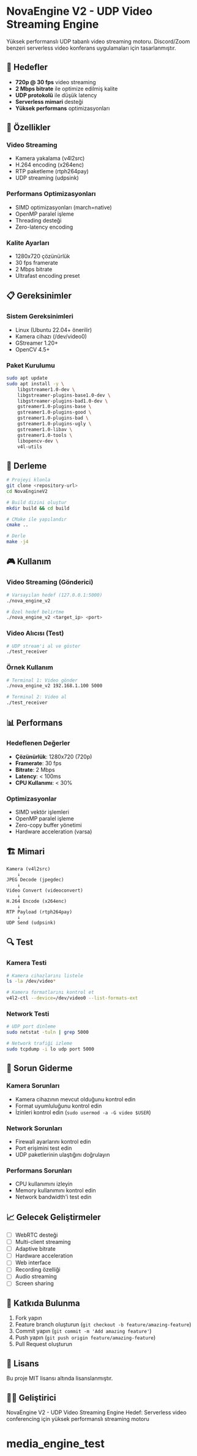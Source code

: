 # NovaEngine V2 - UDP Video Streaming Engine

Yüksek performanslı UDP tabanlı video streaming motoru. Discord/Zoom benzeri serverless video konferans uygulamaları için tasarlanmıştır.

## 🎯 Hedefler

- **720p @ 30 fps** video streaming
- **2 Mbps bitrate** ile optimize edilmiş kalite
- **UDP protokolü** ile düşük latency
- **Serverless mimari** desteği
- **Yüksek performans** optimizasyonları

## 🚀 Özellikler

### Video Streaming
- Kamera yakalama (v4l2src)
- H.264 encoding (x264enc)
- RTP paketleme (rtph264pay)
- UDP streaming (udpsink)

### Performans Optimizasyonları
- SIMD optimizasyonları (march=native)
- OpenMP paralel işleme
- Threading desteği
- Zero-latency encoding

### Kalite Ayarları
- 1280x720 çözünürlük
- 30 fps framerate
- 2 Mbps bitrate
- Ultrafast encoding preset

## 📋 Gereksinimler

### Sistem Gereksinimleri
- Linux (Ubuntu 22.04+ önerilir)
- Kamera cihazı (/dev/video0)
- GStreamer 1.20+
- OpenCV 4.5+

### Paket Kurulumu
```bash
sudo apt update
sudo apt install -y \
    libgstreamer1.0-dev \
    libgstreamer-plugins-base1.0-dev \
    libgstreamer-plugins-bad1.0-dev \
    gstreamer1.0-plugins-base \
    gstreamer1.0-plugins-good \
    gstreamer1.0-plugins-bad \
    gstreamer1.0-plugins-ugly \
    gstreamer1.0-libav \
    gstreamer1.0-tools \
    libopencv-dev \
    v4l-utils
```

## 🔧 Derleme

```bash
# Projeyi klonla
git clone <repository-url>
cd NovaEngineV2

# Build dizini oluştur
mkdir build && cd build

# CMake ile yapılandır
cmake ..

# Derle
make -j4
```

## 🎮 Kullanım

### Video Streaming (Gönderici)
```bash
# Varsayılan hedef (127.0.0.1:5000)
./nova_engine_v2

# Özel hedef belirtme
./nova_engine_v2 <target_ip> <port>
```

### Video Alıcısı (Test)
```bash
# UDP stream'i al ve göster
./test_receiver
```

### Örnek Kullanım
```bash
# Terminal 1: Video gönder
./nova_engine_v2 192.168.1.100 5000

# Terminal 2: Video al
./test_receiver
```

## 📊 Performans

### Hedeflenen Değerler
- **Çözünürlük**: 1280x720 (720p)
- **Framerate**: 30 fps
- **Bitrate**: 2 Mbps
- **Latency**: < 100ms
- **CPU Kullanımı**: < 30%

### Optimizasyonlar
- SIMD vektör işlemleri
- OpenMP paralel işleme
- Zero-copy buffer yönetimi
- Hardware acceleration (varsa)

## 🏗️ Mimari

```
Kamera (v4l2src)
    ↓
JPEG Decode (jpegdec)
    ↓
Video Convert (videoconvert)
    ↓
H.264 Encode (x264enc)
    ↓
RTP Payload (rtph264pay)
    ↓
UDP Send (udpsink)
```

## 🔍 Test

### Kamera Testi
```bash
# Kamera cihazlarını listele
ls -la /dev/video*

# Kamera formatlarını kontrol et
v4l2-ctl --device=/dev/video0 --list-formats-ext
```

### Network Testi
```bash
# UDP port dinleme
sudo netstat -tuln | grep 5000

# Network trafiği izleme
sudo tcpdump -i lo udp port 5000
```

## 🐛 Sorun Giderme

### Kamera Sorunları
- Kamera cihazının mevcut olduğunu kontrol edin
- Format uyumluluğunu kontrol edin
- İzinleri kontrol edin (`sudo usermod -a -G video $USER`)

### Network Sorunları
- Firewall ayarlarını kontrol edin
- Port erişimini test edin
- UDP paketlerinin ulaştığını doğrulayın

### Performans Sorunları
- CPU kullanımını izleyin
- Memory kullanımını kontrol edin
- Network bandwidth'i test edin

## 📈 Gelecek Geliştirmeler

- [ ] WebRTC desteği
- [ ] Multi-client streaming
- [ ] Adaptive bitrate
- [ ] Hardware acceleration
- [ ] Web interface
- [ ] Recording özelliği
- [ ] Audio streaming
- [ ] Screen sharing

## 🤝 Katkıda Bulunma

1. Fork yapın
2. Feature branch oluşturun (`git checkout -b feature/amazing-feature`)
3. Commit yapın (`git commit -m 'Add amazing feature'`)
4. Push yapın (`git push origin feature/amazing-feature`)
5. Pull Request oluşturun

## 📄 Lisans

Bu proje MIT lisansı altında lisanslanmıştır.

## 👨‍💻 Geliştirici

NovaEngine V2 - UDP Video Streaming Engine
Hedef: Serverless video conferencing için yüksek performanslı streaming motoru
# media_engine_test
